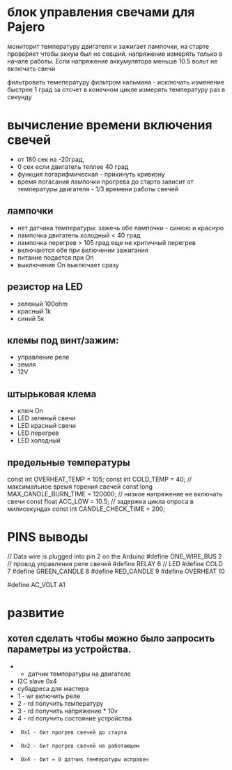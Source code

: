 # блок управления свечами для Pajero
 
мониторит температуру двигателя и зажигает лампочки, на старте проверяет чтобы аккум был
не севший. напряжение измерять только в начале работы.  Если напряжение аккумулятора меньше 10.5 вольт не включать свечи


фильтровать темепературу фильтром кальмана - исключать изменение быстрее 1 град за отсчет
в конечном цикле измерять температуру раз в секунду

# вычисление времени включения свечей
 * от 180 сек на -20град, 
 * 0 сек если двигатель теплее 40 град 
 * функция логарифмическая - прикинуть кривизну
 *  время погасания лампочки прогрева до старта зависит от температуры двигателя - 1/3 времени работы свечей

## лампочки 
 * нет датчика температуры: зажечь обе лампочки - синюю и красную
 * лампочка двигатель холодный < 40 град
 * лампочка перегрев > 105 град еще не критичный перегрев
 * включаются обе при включении зажигания
 * питание подается при On
 * выключение On выключает сразу
 
## резистор на  LED
 - зеленый 100ohm
 - красный 1k
 - синий 5к

## клемы под винт/зажим:
- управление реле
- земля
- 12V
 
## штырьковая клема
 - ключ On 
 - LED зеленый свечи
 - LED красный свечи
 - LED перегрев
 - LED холодный

## предельные температуры
const int OVERHEAT_TEMP = 105;
const int COLD_TEMP = 40;
// максимальное время горения свечей
const long MAX_CANDLE_BURN_TIME  = 120000;
// низкое напряжение не включать свечи 
const float ACC_LOW = 10.5;
// задержка цикла опроса в милисекундах 
const int CANDLE_CHECK_TIME = 200;
 

# PINS выводы 
 // Data wire is plugged into pin 2 on the Arduino
 #define ONE_WIRE_BUS 2
 // провод управления реле свечей
 #define RELAY        6
 // LED
 #define COLD         7
 #define GREEN_CANDLE 8 
 #define RED_CANDLE   9
 #define OVERHEAT     10

 #define AC_VOLT      A1

# развитие

## хотел сделать чтобы можно было запросить параметры из устройства.
 * - датчик температуры на двигателе
 * I2C slave 0x4
 * субадреса для мастера
 * 1 - wr включить реле
 * 2 - rd получить температуру
 * 3 - rd получить напряжение * 10v
 * 4 - rd получить состояние устройства
  *      0x1 - бит прогрев свечей до старта
  *      0x2 - бит прогрев свечей на работающем
  *      0x4 - бит = 0 датчик температуры исправен
